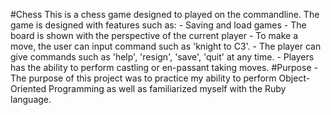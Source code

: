 #Chess
	This is a chess game designed to played on the commandline. The game is designed with features such as:
		- Saving and load games
		- The board is shown with the perspective of the current player
		- To make a move, the user can input command such as 'knight to C3'.
		- The player can give commands such as 'help', 'resign', 'save', 'quit' at any time.
		- Players has the ability to perform castling or en-passant taking moves.
#Purpose
	- The purpose of this project was to practice my ability to perform Object-Oriented Programming as well as familiarized myself with the Ruby language. 
